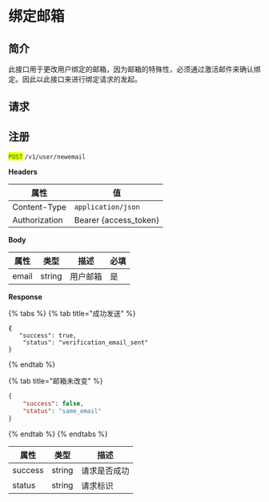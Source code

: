 # 绑定邮箱

## 简介

此接口用于更改用户绑定的邮箱，因为邮箱的特殊性，必须通过激活邮件来确认绑定。因此以此接口来进行绑定请求的发起。

## &#x20;请求

## 注册

<mark style="color:green;">`POST`</mark> `/v1/user/newemail`

**Headers**

| 属性            | 值                      |
| ------------- | ---------------------- |
| Content-Type  | `application/json`     |
| Authorization | Bearer {access\_token} |

**Body**

| 属性    | 类型     | 描述   | 必填 |
| ----- | ------ | ---- | -- |
| email | string | 用户邮箱 | 是  |

**Response**

{% tabs %}
{% tab title="成功发送" %}
<pre class="language-json"><code class="lang-json"><strong>{
</strong>	"success": true,
	"status": "verification_email_sent"
}
</code></pre>
{% endtab %}

{% tab title="邮箱未改变" %}
```json
{
	"success": false,
	"status": "same_email"
}
```
{% endtab %}
{% endtabs %}

| 属性      | 类型     | 描述     |
| ------- | ------ | ------ |
| success | string | 请求是否成功 |
| status  | string | 请求标识   |
